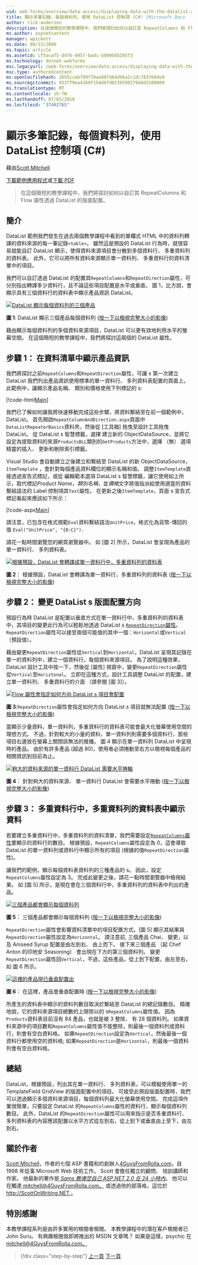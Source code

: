 ```yaml
---
uid: web-forms/overview/data-access/displaying-data-with-the-datalist-and-repeater/showing-multiple-records-per-row-with-the-datalist-control-cs
title: 顯示多筆記錄，每個資料列，使用 DataList 控制項 (C#) |Microsoft Docs
author: rick-anderson
description: 在這個簡短的教學課程中，我們將探討如何以自訂其 RepeatColumns 和 Flow 屬性透過 DataList 的版面配置。
ms.author: aspnetcontent
manager: wpickett
ms.date: 09/13/2006
ms.topic: article
ms.assetid: cf5acaf5-d4f6-4957-badc-b89956b285f3
ms.technology: dotnet-webforms
msc.legacyurl: /web-forms/overview/data-access/displaying-data-with-the-datalist-and-repeater/showing-multiple-records-per-row-with-the-datalist-control-cs
msc.type: authoredcontent
ms.openlocfilehash: 2655cceb799f70ae88fd84d96a2c1dc783768de9
ms.sourcegitcommit: 953ff9ea4369f154d6fd0239599279ddd3280009
ms.translationtype: MT
ms.contentlocale: zh-TW
ms.lasthandoff: 07/03/2018
ms.locfileid: "37402765"
---
```

<a name="showing-multiple-records-per-row-with-the-datalist-control-c"></a>顯示多筆記錄，每個資料列，使用 DataList 控制項 (C#)
====================
藉由[Scott Mitchell](https://twitter.com/ScottOnWriting)

[下載範例應用程式](http://download.microsoft.com/download/9/c/1/9c1d03ee-29ba-4d58-aa1a-f201dcc822ea/ASPNET_Data_Tutorial_31_CS.exe)或[下載 PDF](showing-multiple-records-per-row-with-the-datalist-control-cs/_static/datatutorial31cs1.pdf)

> 在這個簡短的教學課程中，我們將探討如何以自訂其 RepeatColumns 和 Flow 屬性透過 DataList 的版面配置。


## <a name="introduction"></a>簡介

DataList 範例我們發生在過去兩個教學課程中看到的單欄式 HTML 中的資料列轉譯的資料來源的每一筆記錄`<table>`。 雖然這是預設的 DataList 行為時，就很容易就能自訂 DataList 顯示，使得資料來源項目會分散到多個資料行、 多重資料列的資料表。 此外，它可以將所有資料來源顯示單一資料列、 多重資料行的資料清單中的項目。

我們可以自訂透過 DataList 的配置其`RepeatColumns`和`RepeatDirection`屬性，可分別指出轉譯多少資料行，且不論這些項目配置是水平或垂直。 圖 1，比方說，會顯示具有三個資料行的資料表中顯示產品資訊 DataList。


[![DataList 顯示每個資料列的三個產品](showing-multiple-records-per-row-with-the-datalist-control-cs/_static/image2.png)](showing-multiple-records-per-row-with-the-datalist-control-cs/_static/image1.png)

**圖 1**: DataList 顯示三個產品每個資料列 ([按一下以檢視完整大小的影像](showing-multiple-records-per-row-with-the-datalist-control-cs/_static/image3.png))


藉由顯示每個資料列的多個資料來源項目，DataList 可以更有效地利用水平的螢幕空間。 在這個簡短的教學課程中，我們將探討這兩個的 DataList 屬性。

## <a name="step-1-displaying-product-information-in-a-datalist"></a>步驟 1： 在資料清單中顯示產品資訊

我們將探討之前`RepeatColumns`和`RepeatDirection`屬性，可讓 s 第一次建立 DataList 我們列出產品資訊使用標準的單一資料行、 多列資料表配置的頁面上。 此範例中，讓顯示產品名稱、 類別和價格使用下列標記的 s:


[!code-html[Main](showing-multiple-records-per-row-with-the-datalist-control-cs/samples/sample1.html)]

我們已了解如何讓我將快速移動完成這些步驟，將資料繫結至在前一個範例中，DataList。 首先開啟`RepeatColumnAndDirection.aspx`頁面中`DataListRepeaterBasics`資料夾，然後從 [工具箱] 拖曳至設計工具拖曳 DataList。 從 DataList s 智慧標籤，選擇 建立新的 ObjectDataSource，並將它設定為提取資料的來源`ProductsBLL`類別的`GetProducts`方法中，選擇 （無） 選項精靈的插入、 更新和刪除索引標籤。

Visual Studio 會自動建立之後建立和繫結至 DataList 的新 ObjectDataSource， `ItemTemplate` ，會針對每個產品資料欄位的顯示名稱和值。 調整`ItemTemplate`直接透過宣告式標記，或從 編輯範本選項 DataList s 智慧標籤，讓它使用如上所示，取代標記*Product Name*，*類別名稱*，並*價格*文字將值指派給使用適當的資料繫結語法的 Label 控制項其`Text`屬性。 在更新之後`ItemTemplate`，頁面 s 宣告式標記看起來應該如下所示：


[!code-aspx[Main](showing-multiple-records-per-row-with-the-datalist-control-cs/samples/sample2.aspx)]

請注意，已包含在格式規範`Eval`資料繫結語法`UnitPrice`，格式化為貨幣-傳回的值 `Eval("UnitPrice", "{0:C}").`

請花一點時間瀏覽您的網頁瀏覽器中。 如 [圖 2] 所示，DataList 會呈現為產品的單一資料行、 多列資料表。


[![根據預設，DataList 會轉譯成單一資料行中，多重資料列的資料表](showing-multiple-records-per-row-with-the-datalist-control-cs/_static/image5.png)](showing-multiple-records-per-row-with-the-datalist-control-cs/_static/image4.png)

**圖 2**： 根據預設，DataList 會轉譯為單一資料行，多重資料列的資料表 ([按一下以檢視完整大小的影像](showing-multiple-records-per-row-with-the-datalist-control-cs/_static/image6.png))


## <a name="step-2-changing-the-datalist-s-layout-direction"></a>步驟 2： 變更 DataList s 版面配置方向

預設行為時 DataList 是配置以垂直方式在單一資料行中，多重資料列的資料表中，其項目的變更此行為可以輕鬆地透過 DataList s [ `RepeatDirection`屬性](https://msdn.microsoft.com/system.web.ui.webcontrols.datalist.repeatdirection.aspx)。 `RepeatDirection`屬性可以接受兩個可能值的其中一個：`Horizontal`或`Vertical`（預設值）。

藉由變更`RepeatDirection`屬性從`Vertical`到`Horizontal`，DataList 呈現其記錄在單一的資料列中，建立一個資料行，每個資料來源項目。 為了說明這種效果，DataList 設計工具中按一下，然後從 [屬性] 視窗中，變更`RepeatDirection`屬性從`Vertical`至`Horiztonal`。 立即在這種方式，設計工具調整 DataList 的配置，建立單一資料列、 多重資料行的介面 （請參閱 [圖 3]）。


[![Flow 屬性會指定如何方向 DataList s 項目會配置](showing-multiple-records-per-row-with-the-datalist-control-cs/_static/image8.png)](showing-multiple-records-per-row-with-the-datalist-control-cs/_static/image7.png)

**圖 3**:`RepeatDirection`屬性會指定如何方向 DataList s 項目就無法配置 ([按一下以檢視完整大小的影像](showing-multiple-records-per-row-with-the-datalist-control-cs/_static/image9.png))


當顯示少量資料，單一資料列，多重資料行的資料表可能會最大化螢幕使用空間的理想方式。 不過，針對較大的小量的資料，單一資料列則需要多個資料行，那些項目右邊放在螢幕上關閉該無法的推播。 圖 4 顯示在單一資料列 DataList 中呈現時的產品。 由於有許多產品 (超過 80)，使用者必須捲動至右方以檢視每個產品的相關資訊到目前為止。


[![夠大的資料來源的單一資料行 DataList 需要水平捲軸](showing-multiple-records-per-row-with-the-datalist-control-cs/_static/image11.png)](showing-multiple-records-per-row-with-the-datalist-control-cs/_static/image10.png)

**圖 4**： 針對夠大的資料來源、 單一資料行 DataList 會需要水平捲動 ([按一下以檢視完整大小的影像](showing-multiple-records-per-row-with-the-datalist-control-cs/_static/image12.png))


## <a name="step-3-displaying-data-in-a-multi-column-multi-row-table"></a>步驟 3： 多重資料行中，多重資料列的資料表中顯示資料

若要建立多重資料行中，多重資料列的資料清單，我們需要設定[`RepeatColumns`屬性](https://msdn.microsoft.com/system.web.ui.webcontrols.datalist.repeatcolumns.aspx)要顯示的資料行的數目。 根據預設，`RepeatColumns`屬性設定為 0，這會導致 DataList 的單一資料列或資料行中顯示所有的項目 (根據的值`RepeatDirection`屬性)。

讓我們的範例，顯示每個資料表資料列的三種產品的 s。 因此，設定`RepeatColumns`屬性設定為 3。 完成此變更之後，請花一點時間瀏覽器中檢視結果。 如 [圖 5] 所示，是現在會在三個資料行中，多重資料列的資料表中列出的產品。


[![三個產品都會顯示每個資料列](showing-multiple-records-per-row-with-the-datalist-control-cs/_static/image14.png)](showing-multiple-records-per-row-with-the-datalist-control-cs/_static/image13.png)

**圖 5**： 三個產品都會顯示每個資料列 ([按一下以檢視完整大小的影像](showing-multiple-records-per-row-with-the-datalist-control-cs/_static/image15.png))


`RepeatDirection`屬性會影響資料清單中的項目配置方式。[圖 5] 顯示其結果與`RepeatDirection`屬性設定為`Horizontal`。 請注意前, 三個產品 Chai、 變更，以及 Aniseed Syrup 配置是由左到右、 由上而下。 接下來三個產品 （起 Chef Anton 的印地安 Seasoning） 會出現在下方的第三個資料列。 變更`RepeatDirection`屬性回`Vertical`，不過，這些產品，從上到下配置，由左至右，如 圖 6 所示。


[![這裡的產品現已垂直配置出](showing-multiple-records-per-row-with-the-datalist-control-cs/_static/image17.png)](showing-multiple-records-per-row-with-the-datalist-control-cs/_static/image16.png)

**圖 6**： 在這裡，產品會垂直配置時 ([按一下以檢視完整大小的影像](showing-multiple-records-per-row-with-the-datalist-control-cs/_static/image18.png))


所產生的資料表中顯示的資料列數目取決於繫結至 DataList 的總記錄數目。 精確地說，它的資料來源項目總數的上限除以的 s`RepeatColumns`屬性值。 因為`Products`資料表目前沒有 84 產品，也就是被 3 整除、 有 28 個資料列。 如果資料來源中的項目數和`RepeatColumns`屬性值不能整除，則最後一個資料列或資料行，則會有空白資料格。 如果`RepeatDirection`設定為`Vertical`，然後最後一個資料行都使用空的資料格; 如果`RepeatDirection`是`Horizontal`，則最後一個資料列會有空白資料格。

## <a name="summary"></a>總結

DataList，根據預設，列出其在單一資料行、 多列資料表，可以模擬使用單一的 TemplateField GridView 的版面配置中的項目。 可接受此預設版面配置時，我們可以透過顯示多個資料來源項目，每個資料列最大化螢幕使用空間。 完成這項作業很簡單，只要設定 DataList 的`RepeatColumns`屬性的資料行，顯示每個資料列數目。 此外，DataList 的`RepeatDirection`屬性可以用來指示是否多重資料行、 多列資料表的內容應該配置以水平方式從左到右，從上到下或垂直由上至下，由左到右。

## <a name="about-the-author"></a>關於作者

[Scott Mitchell](http://www.4guysfromrolla.com/ScottMitchell.shtml)，作者的七個 ASP 書籍和的創辦人[4GuysFromRolla.com](http://www.4guysfromrolla.com)，自 1998 年從事 Microsoft Web 技術工作。 Scott 會擔任獨立的顧問、 培訓講師和作家。 他最新的著作是[ *Sams 教導您自己 ASP.NET 2.0 在 24 小時內*](https://www.amazon.com/exec/obidos/ASIN/0672327384/4guysfromrollaco)。 他可以在觸達[ mitchell@4GuysFromRolla.com。](mailto:mitchell@4GuysFromRolla.com) 或透過他的部落格，這位於[ http://ScottOnWriting.NET ](http://ScottOnWriting.NET)。

## <a name="special-thanks-to"></a>特別感謝

本教學課程系列是由許多實用的檢閱者檢閱。 本教學課程中的潛在客戶檢閱者已 John Suru。 有興趣檢閱我即將推出的 MSDN 文章嗎？ 如果是這樣，psychic 在[ mitchell@4GuysFromRolla.com。](mailto:mitchell@4GuysFromRolla.com)

> [!div class="step-by-step"]
> [上一頁](formatting-the-datalist-and-repeater-based-upon-data-cs.md)
> [下一頁](nested-data-web-controls-cs.md)

